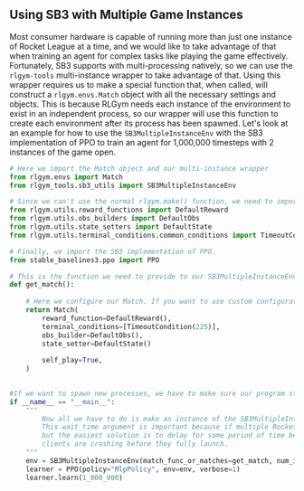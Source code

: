 ## Using SB3 with Multiple Game Instances

Most consumer hardware is capable of running more than just one instance of Rocket League at a time, and we would like to take advantage of that when training an agent for complex tasks like playing the game effectively. Fortunately, SB3 supports with multi-processing natively, so we can use the `rlgym-tools` multi-instance wrapper to take advantage of that. Using this wrapper requires us to make a special function that, when called, will construct a `rlgym.envs.Match` object with all the necessary settings and objects. This is because RLGym needs each instance of the environment to exist in an independent process, so our wrapper will use this function to create each environment after its process has been spawned. Let's look at an example for how to use the `SB3MultipleInstanceEnv` with the SB3 implementation of  PPO to train an agent for 1,000,000 timesteps with 2 instances of the game open.

```python
# Here we import the Match object and our multi-instance wrapper
from rlgym.envs import Match
from rlgym_tools.sb3_utils import SB3MultipleInstanceEnv

# Since we can't use the normal rlgym.make() function, we need to import all the default configuration objects to give to our Match.
from rlgym.utils.reward_functions import DefaultReward
from rlgym.utils.obs_builders import DefaultObs
from rlgym.utils.state_setters import DefaultState
from rlgym.utils.terminal_conditions.common_conditions import TimeoutCondition

# Finally, we import the SB3 implementation of PPO.
from stable_baselines3.ppo import PPO

# This is the function we need to provide to our SB3MultipleInstanceEnv to construct a match. Note that this function MUST return a Match object.
def get_match():
    
    # Here we configure our Match. If you want to use custom configuration objects, make sure to replace the default arguments here with instances of the objects you want.
    return Match(
        reward_function=DefaultReward(),
        terminal_conditions=[TimeoutCondition(225)],
        obs_builder=DefaultObs(),
        state_setter=DefaultState()
        
        self_play=True,
    )
    

#If we want to spawn new processes, we have to make sure our program starts in a proper Python entry point.
if __name__ == "__main__":
    """
        Now all we have to do is make an instance of the SB3MultipleInstanceEnv and pass it our get_match function, the number of instances we'd like to open, and how long it should wait between instances.
        This wait_time argument is important because if multiple Rocket League clients are opened in quick succession, they will cause each other to crash. The exact reason this happens is unknown to us,
        but the easiest solution is to delay for some period of time between launching clients. The amount of required delay will depend on your hardware, so make sure to change this number if your Rocket League
        clients are crashing before they fully launch.
    """
    env = SB3MultipleInstanceEnv(match_func_or_matches=get_match, num_instances=2, wait_time=20)
    learner = PPO(policy="MlpPolicy", env=env, verbose=1)
    learner.learn(1_000_000)
```